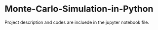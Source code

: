 # Monte-Carlo-Simulation-in-Python

Project description and codes are incluede in the jupyter notebook file.

